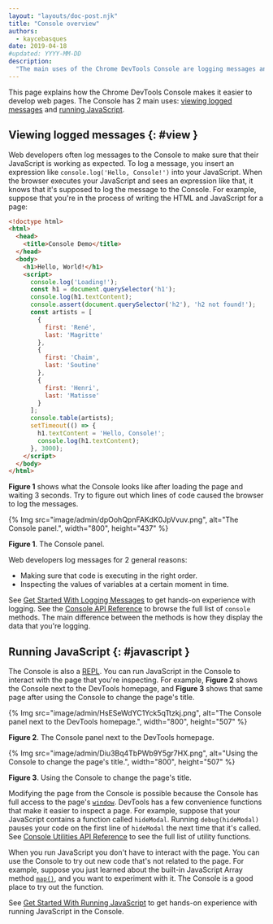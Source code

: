 ```yaml
---
layout: "layouts/doc-post.njk"
title: "Console overview"
authors:
  - kaycebasques
date: 2019-04-18
#updated: YYYY-MM-DD
description:
  "The main uses of the Chrome DevTools Console are logging messages and running JavaScript."
---
```


This page explains how the Chrome DevTools Console makes it easier to develop web pages. The Console
has 2 main uses: [viewing logged messages][1] and [running JavaScript][2].

## Viewing logged messages {: #view }

Web developers often log messages to the Console to make sure that their JavaScript is working as
expected. To log a message, you insert an expression like `console.log('Hello, Console!')` into your
JavaScript. When the browser executes your JavaScript and sees an expression like that, it knows
that it's supposed to log the message to the Console. For example, suppose that you're in the
process of writing the HTML and JavaScript for a page:

```html
<!doctype html>
<html>
  <head>
    <title>Console Demo</title>
  </head>
  <body>
    <h1>Hello, World!</h1>
    <script>
      console.log('Loading!');
      const h1 = document.querySelector('h1');
      console.log(h1.textContent);
      console.assert(document.querySelector('h2'), 'h2 not found!');
      const artists = [
        {
          first: 'René',
          last: 'Magritte'
        },
        {
          first: 'Chaim',
          last: 'Soutine'
        },
        {
          first: 'Henri',
          last: 'Matisse'
        }
      ];
      console.table(artists);
      setTimeout(() => {
        h1.textContent = 'Hello, Console!';
        console.log(h1.textContent);
      }, 3000);
    </script>
  </body>
</html>
```

**Figure 1** shows what the Console looks like after loading the page and waiting 3 seconds. Try to
figure out which lines of code caused the browser to log the messages.

{% Img src="image/admin/dpOohQpnFAKdK0JpVvuv.png", alt="The Console panel.", width="800", height="437" %}

**Figure 1**. The Console panel.

Web developers log messages for 2 general reasons:

- Making sure that code is executing in the right order.
- Inspecting the values of variables at a certain moment in time.

See [Get Started With Logging Messages][3] to get hands-on experience with logging. See the [Console
API Reference][4] to browse the full list of `console` methods. The main difference between the
methods is how they display the data that you're logging.

## Running JavaScript {: #javascript }

The Console is also a [REPL][5]. You can run JavaScript in the Console to interact with the page
that you're inspecting. For example, **Figure 2** shows the Console next to the DevTools homepage,
and **Figure 3** shows that same page after using the Console to change the page's title.

{% Img src="image/admin/HsESeWdYC1Yck5qTtzkj.png", alt="The Console panel next to the DevTools homepage.", width="800", height="507" %}

**Figure 2**. The Console panel next to the DevTools homepage.

{% Img src="image/admin/Diu3Bq4TbPWb9Y5gr7HX.png", alt="Using the Console to change the page's title.", width="800", height="507" %}

**Figure 3**. Using the Console to change the page's title.

Modifying the page from the Console is possible because the Console has full access to the page's
[`window`][6]. DevTools has a few convenience functions that make it easier to inspect a page. For
example, suppose that your JavaScript contains a function called `hideModal`. Running
`debug(hideModal)` pauses your code on the first line of `hideModal` the next time that it's called.
See [Console Utilities API Reference][7] to see the full list of utility functions.

When you run JavaScript you don't have to interact with the page. You can use the Console to try out
new code that's not related to the page. For example, suppose you just learned about the built-in
JavaScript Array method [`map()`][8], and you want to experiment with it. The Console is a good
place to try out the function.

See [Get Started With Running JavaScript][9] to get hands-on experience with running JavaScript in
the Console.

[1]: #view
[2]: #javascript
[3]: /web/tools/chrome-devtools/console/log
[4]: /web/tools/chrome-devtools/console/api
[5]: https://en.wikipedia.org/wiki/Read%E2%80%93eval%E2%80%93print_loop
[6]: https://developer.mozilla.org/en-US/docs/Web/API/Window
[7]: /web/tools/chrome-devtools/console/utilities#debugfunction
[8]: https://developer.mozilla.org/en-US/docs/Web/JavaScript/Reference/Global_Objects/Array/map
[9]: /web/tools/chrome-devtools/console/javascript
